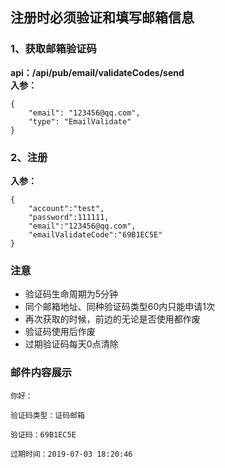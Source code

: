 ## 注册时必须验证和填写邮箱信息

### 1、获取邮箱验证码
**api：/api/pub/email/validateCodes/send**  
**入参：**
```
{
	"email": "123456@qq.com",
	"type": "EmailValidate"
}
```

### 2、注册
**入参：**
```
{
	"account":"test",
	"password":111111,
	"email":"123456@qq.com",
	"emailValidateCode":"69B1EC5E"
}
```

### 注意
* 验证码生命周期为5分钟
* 同个邮箱地址、同种验证码类型60内只能申请1次
* 再次获取的时候，前边的无论是否使用都作废
* 验证码使用后作废
* 过期验证码每天0点清除

### 邮件内容展示
```
你好：

验证码类型：证码邮箱

验证码：69B1EC5E

过期时间：2019-07-03 18:20:46
```
